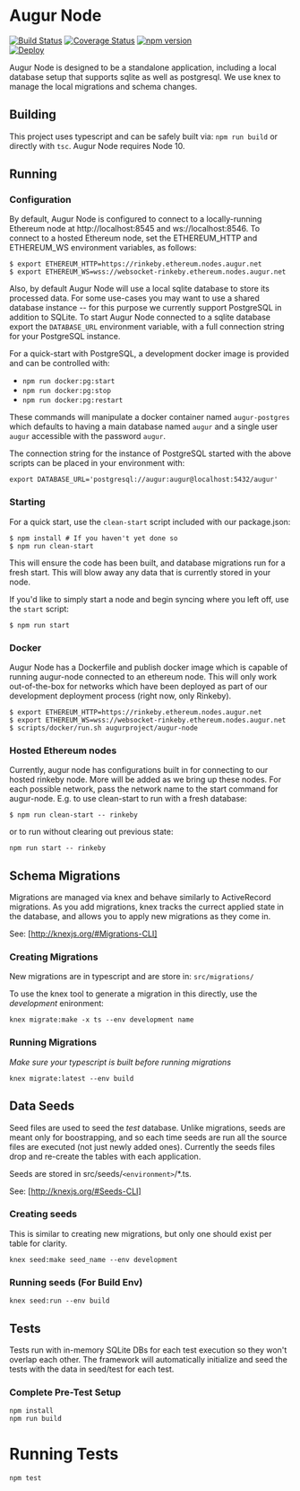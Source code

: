 # Augur Node

[![Build Status](https://travis-ci.com/AugurProject/augur-node.svg)](https://travis-ci.com/AugurProject/augur-node)
[![Coverage Status](https://coveralls.io/repos/AugurProject/augur-node/badge.svg?branch=master&service=github)](https://coveralls.io/github/AugurProject/augur-node?branch=master)
[![npm version](https://badge.fury.io/js/augur-node.svg)](http://badge.fury.io/js/augur-node)<br/>
[![Deploy](https://www.herokucdn.com/deploy/button.svg)](https://heroku.com/deploy)

Augur Node is designed to be a standalone application, including a local
database setup that supports sqlite as well as postgresql. We use knex to
manage the local migrations and schema changes.

## Building
This project uses typescript and can be safely built via: `npm run build` or directly with `tsc`. Augur Node requires Node 10.

## Running

### Configuration

By default, Augur Node is configured to connect to a locally-running Ethereum node at http://localhost:8545 and ws://localhost:8546. To connect to a hosted Ethereum node, set the ETHEREUM_HTTP and ETHEREUM_WS environment variables, as follows:

    $ export ETHEREUM_HTTP=https://rinkeby.ethereum.nodes.augur.net 
    $ export ETHEREUM_WS=wss://websocket-rinkeby.ethereum.nodes.augur.net
    
Also, by default Augur Node will use a local sqlite database to store its processed data. For some use-cases you may want to use a shared database instance -- for this purpose we currently support PostgreSQL in addition to SQLite. To start Augur Node connected to a sqlite database export the `DATABASE_URL` environment variable, with a full connection string for your PostgreSQL instance.

For a quick-start with PostgreSQL, a development docker image is provided and can be controlled with:
- `npm run docker:pg:start`
- `npm run docker:pg:stop`
- `npm run docker:pg:restart`

These commands will manipulate a docker container named `augur-postgres` which defaults to having a main database named `augur` and a single user `augur` accessible with the password `augur`.

The connection string for the instance of PostgreSQL started with the above scripts can be placed in your environment with:

```
export DATABASE_URL='postgresql://augur:augur@localhost:5432/augur'
```

### Starting

For a quick start, use the `clean-start` script included with our package.json:

```
$ npm install # If you haven't yet done so
$ npm run clean-start
```
This will ensure the code has been built, and database migrations run for a fresh start. This will blow away any data that is currently stored in your node.

If you'd like to simply start a node and begin syncing where you left off, use the `start` script:

```
$ npm run start
```
    
### Docker
Augur Node has a Dockerfile and publish docker image which is capable of running augur-node connected to an ethereum node. This will only work out-of-the-box for networks which have been deployed as part of our development deployment process (right now, only Rinkeby).

```
$ export ETHEREUM_HTTP=https://rinkeby.ethereum.nodes.augur.net 
$ export ETHEREUM_WS=wss://websocket-rinkeby.ethereum.nodes.augur.net
$ scripts/docker/run.sh augurproject/augur-node
```
    
### Hosted Ethereum nodes

Currently, augur node has configurations built in for connecting to our hosted rinkeby node. More will be added as we bring up these nodes. For each possible network, pass the network name to the start command for augur-node. E.g. to use clean-start to run with a fresh database:

```
$ npm run clean-start -- rinkeby
```

or to run without clearing out previous state:
```
npm run start -- rinkeby
```

## Schema Migrations
Migrations are managed via knex and behave similarly to ActiveRecord
migrations. As you add migrations, knex tracks the currect applied state in the
database, and allows you to apply new migrations as they come in.

See: [http://knexjs.org/#Migrations-CLI]

### Creating Migrations
New migrations are in typescript and are store in: ```src/migrations/```

To use the knex tool to generate a migration in this directly, use the *development* enironment:

```
knex migrate:make -x ts --env development name
```

### Running Migrations
*Make sure your typescript is built before running migrations*

```
knex migrate:latest --env build
```

## Data Seeds
Seed files are used to seed the *test* database. Unlike migrations, seeds are
meant only for boostrapping, and so each time seeds are run all the source
files are executed (not just newly added ones). Currently the seeds files drop
and re-create the tables with each application. 

Seeds are stored in src/seeds/`<environment>`/*.ts.

See: [http://knexjs.org/#Seeds-CLI]

### Creating seeds
This is similar to creating new migrations, but only one should exist per table for clarity.

```
knex seed:make seed_name --env development
```

### Running seeds (For Build Env)

```
knex seed:run --env build
```

## Tests
Tests run with in-memory SQLite DBs for each test execution so they won't
overlap each other. The framework will automatically initialize and seed the
tests with the data in seed/test for each test.

### Complete Pre-Test Setup
```
npm install
npm run build
```

# Running Tests
```
npm test
```
